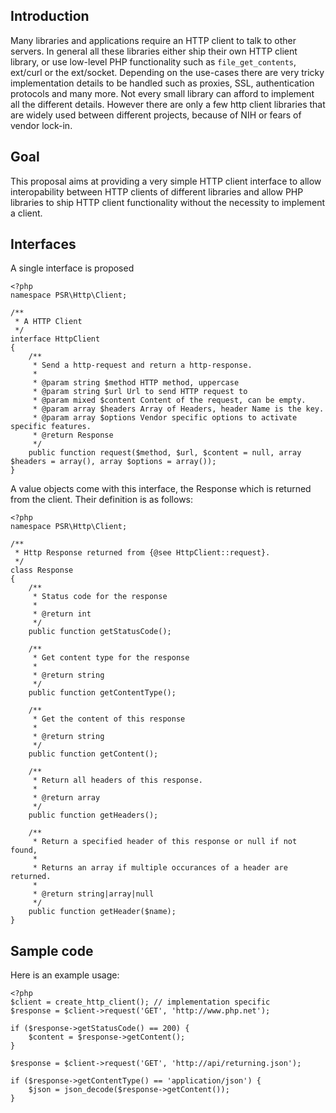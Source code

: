 ## Introduction

Many libraries and applications require an HTTP client to talk to other servers. In general all these libraries either ship their own HTTP client library, or use low-level PHP functionality such as `file_get_contents`, ext/curl or the ext/socket. Depending on the use-cases there are very tricky implementation details to be handled such as proxies, SSL, authentication protocols and many more. Not every small library can afford to implement all the different details. However there are only a few http client libraries that are widely used between different projects, because of NIH or fears of vendor lock-in.

## Goal

This proposal aims at providing a very simple HTTP client interface to allow interopability between HTTP clients of different libraries and allow PHP libraries to ship HTTP client functionality without the necessity to implement a client.

## Interfaces

A single interface is proposed

    <?php
    namespace PSR\Http\Client;

    /**
     * A HTTP Client
     */
    interface HttpClient
    {
        /**
         * Send a http-request and return a http-response.
         * 
         * @param string $method HTTP method, uppercase
         * @param string $url Url to send HTTP request to
         * @param mixed $content Content of the request, can be empty.
         * @param array $headers Array of Headers, header Name is the key.
         * @param array $options Vendor specific options to activate specific features.
         * @return Response
         */
        public function request($method, $url, $content = null, array $headers = array(), array $options = array());
    }
    
A value objects come with this interface, the Response which is returned from the client. Their definition is as follows:

    <?php
    namespace PSR\Http\Client;

    /**
     * Http Response returned from {@see HttpClient::request}.
     */
    class Response
    {
        /**
         * Status code for the response
         *
         * @return int
         */
        public function getStatusCode();
        
        /**
         * Get content type for the response
         *
         * @return string
         */
        public function getContentType();
        
        /**
         * Get the content of this response
         *
         * @return string
         */
        public function getContent();
        
        /**
         * Return all headers of this response.
         *
         * @return array
         */
        public function getHeaders();
        
        /**
         * Return a specified header of this response or null if not found,
         *
         * Returns an array if multiple occurances of a header are returned.
         *
         * @return string|array|null
         */
        public function getHeader($name);
    }

## Sample code

Here is an example usage:

    <?php
    $client = create_http_client(); // implementation specific
    $response = $client->request('GET', 'http://www.php.net');
    
    if ($response->getStatusCode() == 200) {
        $content = $response->getContent();
    }
    
    $response = $client->request('GET', 'http://api/returning.json');
    
    if ($response->getContentType() == 'application/json') {
        $json = json_decode($response->getContent());
    }

